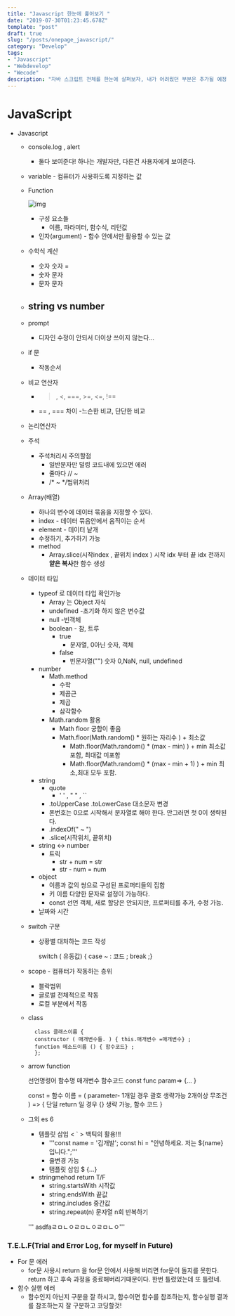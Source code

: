 ```yaml
---
title: "Javascript 한눈에 훑어보기 "
date: "2019-07-30T01:23:45.678Z"
template: "post"
draft: true
slug: "/posts/onepage_javascript/"
category: "Develop"
tags:
- "Javascript"
- "Webdevelop"
- "Wecode"
description: "자바 스크립트 전체를 한눈에 살펴보자, 내가 어려웠던 부분은 추가될 예정  "
---
```


# JavaScript

- Javascript

  - console.log , alert

    - 둘다 보여준다! 하나는 개발자만, 다른건 사용자에게 보여준다.

  - variable - 컴퓨터가 사용하도록 지정하는 값

  - Function

    ![img](https://banner2.kisspng.com/20180616/orp/kisspng-set-function-javascript-programming-language-varia-seminars-5b24d81fe6c190.1606763915291412799452.jpg)

    - 구성 요소들
      - 이름, 파라미터, 함수식, 리턴값
    - 인자(argument) - 함수 안에서만 활용할 수 있는 값

  - 수학식 계산

    - 숫자 숫자 =
    - 숫자 문자
    - 문자 문자

  - ## string vs number

  - prompt

    - 디자인 수정이 안되서 더이상 쓰이지 않는다...

  - if 문

    - 작동순서

  - 비교 연산자

    - >, <, ===, >=, <=, !==

    - == , === 차이 -느슨한 비교, 단단한 비교

  - 논리연산자

  - 주석

    - 주석처리시 주의할점
      - 일반문자만 덜렁 코드내에 있으면 에러
      - 줄마다 // ~
      - /* ~ */범위처리

  - Array(배열)

    - 하나의 변수에 데이터 묶음을 지정할 수 있다.
    - index - 데이터 묶음안에서 움직이는 순서
    - element - 데이터 낱개
    - 수정하기, 추가하기 가능
    - method
      - Array.slice(시작index , 끝위치 index ) 시작 idx 부터 끝 idx 전까지 **얕은 복사**한 함수 생성

  - 데이터 타입

    - typeof 로 데이터 타입 확인가능
      - Array 는 Object 자식
      - undefined -초기화 하지 않은 변수값
      - null -빈객체
      - boolean - 참, 트루
        - true
          - 문자열, 0아닌 숫자, 객체
        - false
          - 빈문자열("") 숫자 0,NaN, null, undefined
    - number
      - Math.method
        - 수학
        - 제곱근
        - 제곱
        - 삼각함수
      - Math.random 활용
        - Math floor 궁합이 좋음
        - Math.floor(Math.random() * 원하는 자리수 ) + 최소값
          - Math.floor(Math.random() * (max - min) ) + min 최소값 포함, 최대값 미포함
          - Math.floor(Math.random() * (max - min + 1) ) + min 최소,최대 모두 포함.
    - string
      - quote
        - ' ' , " " , ``
      - .toUpperCase .toLowerCase 대소문자 변경
      - 폰번호는 0으로 시작해서 문자열로 해야 한다. 안그러면 첫 0이 생략된다.
      - .indexOf(" ~ ")
      - .slice(시작위치, 끝위치)
    - string <-> number
      - 트릭
        - str + num = str
        - str - num = num
    - object
      - 이름과 값의 쌍으로 구성된 프로퍼티들의 집합
      - 키 이름 다양한 문자로 설정이 가능하다.
      - const 선언 객체, 새로 할당은 안되지만, 프로퍼티를 추가, 수정 가능.
    - 날짜와 시간

  - switch 구문

    - 상황별 대처하는 코드 작성

      switch ( 유동값) { case ~ : 코드 ; break ;}

  - scope - 컴퓨터가 작동하는 층위

    - 블락범위
    - 글로벌 전체적으로 작동
    - 로컬 부분에서 작동

  - class

    ```
      class 클래스이름 { 
      constructor ( 매개변수들. ) { this.매개변수 =매개변수} ; 
      function 메소드이름 () { 함수코드} ; 
      };
    ```

  - arrow function

    선언명령어 함수명 매개변수 함수코드 const func param=> {... }

    const = 함수 이름 = ( parameter- 1개일 경우 괄호 생략가능 2개이상 무조건 ) => { 단일 return 일 경우 {} 생략 가능, 함수 코드 }

  - 그외 es 6

    - 템플릿 삽입 < ` > 백틱의 활용!!!
      - '''const name = '김개발'; const hi = "안녕하세요. 저는 ${name} 입니다.";'''
      - 줄변경 가능
      - 탬플릿 삽입 $ {...}
    - stringmehod return T/F
      - string.startsWith 시작값
      - string.endsWith 끝값
      - string.includes 중간값
      - string.repeat(n) 문자열 n회 반복하기 
    
    ''' asdfaㄹㅁㄴㅇㄹㅁㄴㅇㄹㅁㄴㅇ'''
    
    

### T.E.L.F(Trial and Error Log, for myself in Future)

- For 문 에러
  - for문 사용시 return 을 for문 안에서 사용해 버리면 for문이 돌지를 못한다. return 하고 후속 과정을 종료해버리기때문이다. 한번 틀렸었는데 또 틀렸네.
- 함수 실행 에러
  - 함수인지 아닌지 구분을 잘 하시고, 함수이면 함수를 참조하는지, 함수실행 결과를 참조하는지 잘 구분하고 코딩할것!
